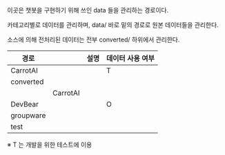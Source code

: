 이곳은 챗봇을 구현하기 위해 쓰인 data 들을 관리하는 경로이다.  

카테고리별로 데이터를 관리하며,
data/ 바로 밑의 경로로 원본 데이터들을 관리한다.  


소스에 의해 전처리된 데이터는 전부 converted/ 하위에서 관리한다.


| 경로       |          | 설명 | 데이터 사용 여부  |
|-----------|----------|----|------------------|
| CarrotAI  |          |    | T                |
| converted |          |    |                  |
|           | CarrotAI |    |                  |
| DevBear   |          |    | O                |
| groupware |          |    |                  |
| test      |          |    |                  |

※ T 는 개발을 위한 테스트에 이용
